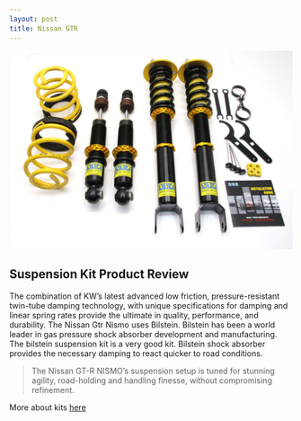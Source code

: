 ```yaml
---
layout: post
title: Nissan GTR
---
```


![Nissan Gtr](/images/suspension.jpg)
## Suspension Kit Product Review

The combination of KW’s latest advanced low friction, pressure-resistant twin-tube damping technology, with unique specifications for damping and linear spring rates provide the ultimate in quality, performance, and durability. The Nissan Gtr Nismo uses Bilstein. Bilstein has been a world leader in gas pressure shock absorber development and manufacturing. The bilstein suspension kit is a very good kit. Bilstein shock absorber provides the necessary damping to react quicker to road conditions.

  >The Nissan GT-R NISMO’s suspension setup is tuned for stunning agility, road-holding and handling finesse, without compromising refinement.

More about kits [here](https://github.com/Nismo-Premium/nismo-premium.github.io/blob/master/_posts/2018-11-20-modifying.md)
